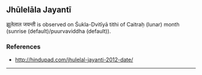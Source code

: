 ## Jhūlelāla Jayantī
झूलेलाल जयन्ती is observed on Śukla-Dvitīyā tithi of Caitraḥ (lunar) month (sunrise (default)/puurvaviddha (default)).


### References
* http://hindupad.com/jhulelal-jayanti-2012-date/


---
